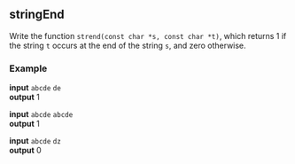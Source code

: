 ## stringEnd 

Write the function `strend(const char *s, const char *t)`, which returns 1 if the string `t` occurs at the end of the string `s`, and zero otherwise.

### Example 

**input**
`abcde` `de`  
**output** 
1 

**input**
`abcde` `abcde`  
**output** 
1 

**input**
`abcde` `dz`  
**output** 
0

<!--stackedit_data:
eyJoaXN0b3J5IjpbLTE0OTkwMDU1OV19
-->